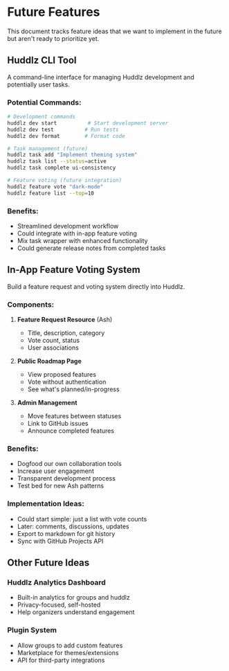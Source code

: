 # Future Features

This document tracks feature ideas that we want to implement in the future but aren't ready to prioritize yet.

## Huddlz CLI Tool

A command-line interface for managing Huddlz development and potentially user tasks.

### Potential Commands:
```bash
# Development commands
huddlz dev start          # Start development server
huddlz dev test          # Run tests
huddlz dev format        # Format code

# Task management (future)
huddlz task add "Implement theming system"
huddlz task list --status=active
huddlz task complete ui-consistency

# Feature voting (future integration)
huddlz feature vote "dark-mode"
huddlz feature list --top=10
```

### Benefits:
- Streamlined development workflow
- Could integrate with in-app feature voting
- Mix task wrapper with enhanced functionality
- Could generate release notes from completed tasks

## In-App Feature Voting System

Build a feature request and voting system directly into Huddlz.

### Components:
1. **Feature Request Resource** (Ash)
   - Title, description, category
   - Vote count, status
   - User associations

2. **Public Roadmap Page**
   - View proposed features
   - Vote without authentication
   - See what's planned/in-progress

3. **Admin Management**
   - Move features between statuses
   - Link to GitHub issues
   - Announce completed features

### Benefits:
- Dogfood our own collaboration tools
- Increase user engagement
- Transparent development process
- Test bed for new Ash patterns

### Implementation Ideas:
- Could start simple: just a list with vote counts
- Later: comments, discussions, updates
- Export to markdown for git history
- Sync with GitHub Projects API

## Other Future Ideas

### Huddlz Analytics Dashboard
- Built-in analytics for groups and huddlz
- Privacy-focused, self-hosted
- Help organizers understand engagement

### Plugin System
- Allow groups to add custom features
- Marketplace for themes/extensions
- API for third-party integrations